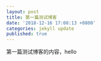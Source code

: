 ```yaml
---
layout: post
title: 第一篇测试博客
date: '2018-12-16 17:08:13 +0800'
categories: jekyll update
published: true
---
```


第一篇测试博客的内容，hello



[jekyll-docs]: https://jekyllrb.com/docs/home
[jekyll-gh]:   https://github.com/jekyll/jekyll
[jekyll-talk]: https://talk.jekyllrb.com/
